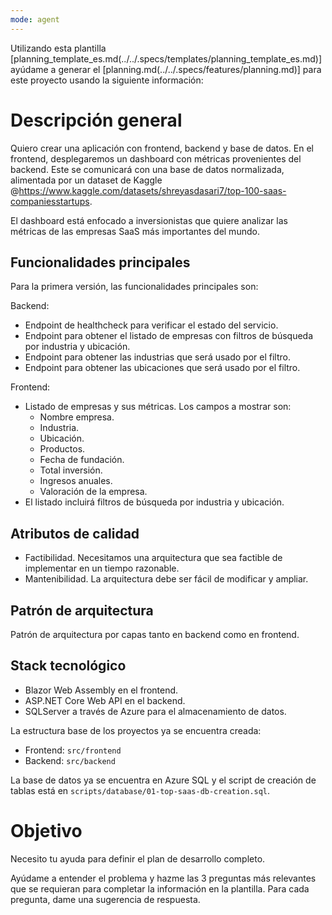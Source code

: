 ```yaml
---
mode: agent
---
```


Utilizando esta plantilla [planning_template_es.md(../../.specs/templates/planning_template_es.md)] ayúdame a generar el [planning.md(../../.specs/features/planning.md)] para este proyecto usando la siguiente información:

# Descripción general

Quiero crear una aplicación con frontend, backend y base de datos. En el frontend, desplegaremos un dashboard con métricas provenientes del backend. Este se comunicará con una base de datos normalizada, alimentada por un dataset de Kaggle @https://www.kaggle.com/datasets/shreyasdasari7/top-100-saas-companiesstartups.

El dashboard está enfocado a inversionistas que quiere analizar las métricas de las empresas SaaS más importantes del mundo.

## Funcionalidades principales

Para la primera versión, las funcionalidades principales son:

Backend:
- Endpoint de healthcheck para verificar el estado del servicio.
- Endpoint para obtener el listado de empresas con filtros de búsqueda por industria y ubicación.
- Endpoint para obtener las industrias que será usado por el filtro.
- Endpoint para obtener las ubicaciones que será usado por el filtro.

Frontend:
- Listado de empresas y sus métricas. Los campos a mostrar son:
  - Nombre empresa.
  - Industria.
  - Ubicación.
  - Productos.
  - Fecha de fundación.
  - Total inversión.
  - Ingresos anuales.
  - Valoración de la empresa.
- El listado incluirá filtros de búsqueda por industria y ubicación.

## Atributos de calidad

- Factibilidad. Necesitamos una arquitectura que sea factible de implementar en un tiempo razonable.
- Mantenibilidad. La arquitectura debe ser fácil de modificar y ampliar.

## Patrón de arquitectura

Patrón de arquitectura por capas tanto en backend como en frontend.

## Stack tecnológico

- Blazor Web Assembly en el frontend.
- ASP.NET Core Web API en el backend.
- SQLServer a través de Azure para el almacenamiento de datos.

La estructura base de los proyectos ya se encuentra creada:
- Frontend: `src/frontend`
- Backend: `src/backend`

La base de datos ya se encuentra en Azure SQL y el script de creación de tablas está en `scripts/database/01-top-saas-db-creation.sql`.

# Objetivo

Necesito tu ayuda para definir el plan de desarrollo completo.

Ayúdame a entender el problema y hazme las 3 preguntas más relevantes que se requieran para completar la información en la plantilla. Para cada pregunta, dame una sugerencia de respuesta.
